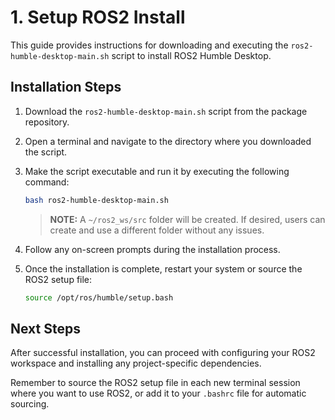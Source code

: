 # 1. Setup ROS2 Install

This guide provides instructions for downloading and executing the `ros2-humble-desktop-main.sh` script to install ROS2 Humble Desktop.

## Installation Steps

1. Download the `ros2-humble-desktop-main.sh` script from the package repository.

2. Open a terminal and navigate to the directory where you downloaded the script.

3. Make the script executable and run it by executing the following command:

   ```bash
   bash ros2-humble-desktop-main.sh
   ```

   > **NOTE:** A `~/ros2_ws/src` folder will be created. If desired, users can create and use a different folder without any issues.

4. Follow any on-screen prompts during the installation process.

5. Once the installation is complete, restart your system or source the ROS2 setup file:

    ```bash
    source /opt/ros/humble/setup.bash
    ```

## Next Steps

After successful installation, you can proceed with configuring your ROS2 workspace and installing any project-specific dependencies.

Remember to source the ROS2 setup file in each new terminal session where you want to use ROS2, or add it to your `.bashrc` file for automatic sourcing.